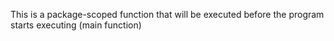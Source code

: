 This is a package-scoped function that will be executed before the program starts executing (main function)